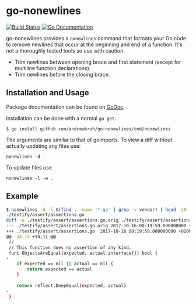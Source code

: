 # go-nonewlines

[![Build Status](http://img.shields.io/travis/andrewkroh/go-nonewlines.svg?style=flat-square)][travis]
[![Go Documentation](http://img.shields.io/badge/go-documentation-blue.svg?style=flat-square)][godocs]

[travis]: http://travis-ci.org/andrewkroh/go-nonewlines
[godocs]: http://godoc.org/github.com/andrewkroh/go-nonewlines

go-nonewlines provides a `nonewlines` command that formats your Go code to
remove newlines that occur at the beginning and end of a function. It's not
a thoroughly tested tools so use with caution.

- Trim newlines between opening brace and first statement (except for multiline
  function declarations).
- Trim newlines before the closing brace.

## Installation and Usage

Package documentation can be found on [GoDoc][godocs].

Installation can be done with a normal `go get`.

```
$ go install github.com/andrewkroh/go-nonewlines/cmd/nonewlines
```

The arguments are similar to that of goimports. To view a diff
without actually updating any files use:

```
nonewlines -d .
```

To update files use

```
nonewlines -l -w .
```

## Example

```sh
$ nonewlines -d -l $(find . -name '*.go' | grep -v vendor) | head -20
./testify/assert/assertions.go
diff -u ./testify/assert/assertions.go.orig ./testify/assert/assertions.go
--- ./testify/assert/assertions.go.orig 2017-10-16 00:19:59.000000000 +0200
+++ ./testify/assert/assertions.go  2017-10-16 00:19:59.000000000 +0200
@@ -34,13 +34,11 @@
 //
 // This function does no assertion of any kind.
 func ObjectsAreEqual(expected, actual interface{}) bool {
-
    if expected == nil || actual == nil {
        return expected == actual
    }
 
    return reflect.DeepEqual(expected, actual)
-
 }
```
